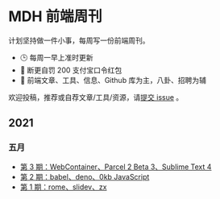 # MDH 前端周刊

计划坚持做一件小事，每周写一份前端周刊。

* 🕒 每周一早上准时更新
* 🥊 断更自罚 200 支付宝口令红包
* 👋 前端文章、工具、信息、Github 库为主，八卦、招聘为辅

欢迎投稿，推荐或自荐文章/工具/资源，请[提交 issue](https://github.com/sorrycc/weekly/issues) 。

## 2021

### 五月

* [第 3 期：WebContainer、Parcel 2 Beta 3、Sublime Text 4](./docs/issue-0003.md)
* [第 2 期：babel、deno、0kb JavaScript](./docs/issue-0002.md)
* [第 1 期：rome、slidev、zx](./docs/issue-0001.md)
